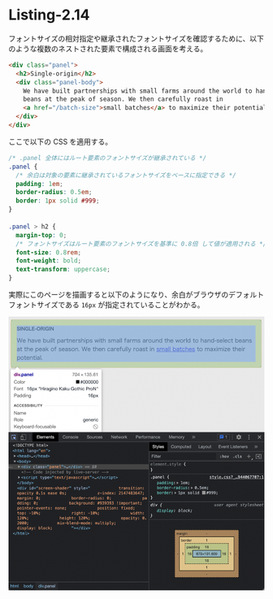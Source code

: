 # Listing-2.14

フォントサイズの相対指定や継承されたフォントサイズを確認するために、以下のような複数のネストされた要素で構成される画面を考える。

```html
<div class="panel">
  <h2>Single-origin</h2>
  <div class="panel-body">
    We have built partnerships with small farms around the world to hand-select
    beans at the peak of season. We then carefully roast in
    <a href="/batch-size">small batches</a> to maximize their potential.
  </div>
</div>
```

ここで以下の CSS を適用する。

```css
/* .panel 全体にはルート要素のフォントサイズが継承されている */
.panel {
  /* 余白は対象の要素に継承されているフォントサイズをベースに指定できる */
  padding: 1em;
  border-radius: 0.5em;
  border: 1px solid #999;
}

.panel > h2 {
  margin-top: 0;
  /* フォントサイズはルート要素のフォントサイズを基準に 0.8倍 して値が適用される */
  font-size: 0.8rem;
  font-weight: bold;
  text-transform: uppercase;
}
```

実際にこのページを描画すると以下のようになり、余白がブラウザのデフォルトフォントサイズである `16px` が指定されていることがわかる。

![](assets/2021-10-23-08-08-29.png)
